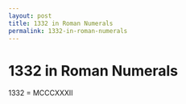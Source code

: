 ```yaml
---
layout: post
title: 1332 in Roman Numerals
permalink: 1332-in-roman-numerals
---
```


# 1332 in Roman Numerals

1332 = MCCCXXXII
